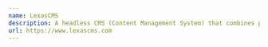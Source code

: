 ```yaml
---
name: LexasCMS
description: A headless CMS (Content Management System) that combines powerful content personalisation and scheduling capabilities with a modern content editing experience and a blazing fast GraphQL/REST content delivery API.
url: https://www.lexascms.com
---
```

